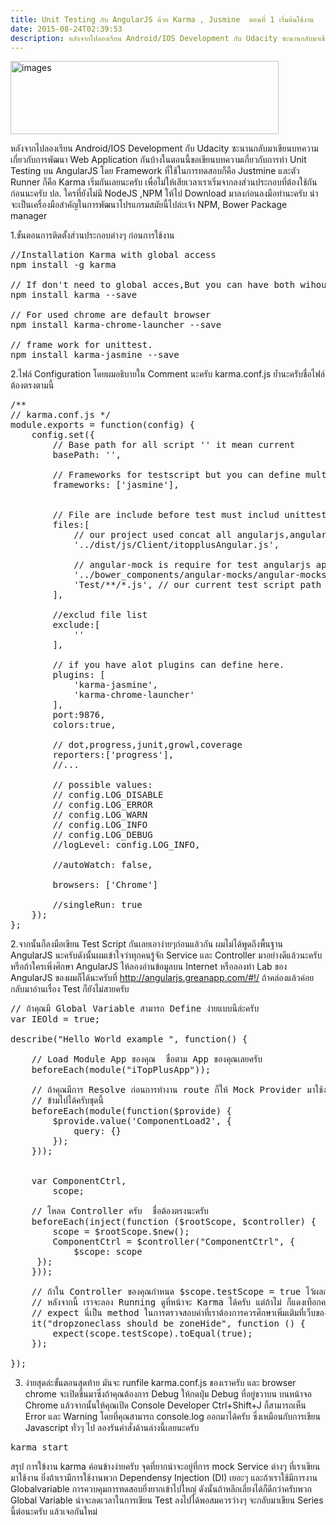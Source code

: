 ```yaml
---
title: Unit Testing กับ AngularJS ด้วย Karma , Jusmine  ตอนที่ 1 เริ่มต้นใช้งาน
date: 2015-08-24T02:39:53
description: หลังจากไปลองเรียน Android/IOS Development กับ Udacity ซะนานกลับมาเขียนบทความเกี่ยวกับการพัฒนา Web Application กันบ้างในตอนนี้ขอเขียนบทความเกี่ยวกับการทำ Unit Testing บน AngularJS โดย Framework ที่ใช้ใ
---
```


<a href="http://www.greanapp.com/wp-content/uploads/2015/08/images.png"><img src="http://www.greanapp.com/wp-content/uploads/2015/08/images.png" alt="images" width="429" height="117" class="alignnone size-full wp-image-464" /></a>

หลังจากไปลองเรียน Android/IOS Development กับ Udacity ซะนานกลับมาเขียนบทความเกี่ยวกับการพัฒนา Web Application กันบ้างในตอนนี้ขอเขียนบทความเกี่ยวกับการทำ Unit Testing บน AngularJS โดย Framework ที่ใช้ในการทดสอบก็คือ Justmine และตัว Runner ก็คือ Karma เริ่มกันเลยนะครับ เพื่อไม่ให้เสียเวลาเราเริ่มจากลงส่วนประกอบที่ต้องใช้กันก่อนนะครับ
ปล. ใครที่ยังไม่มี NodeJS ,NPM ให้ไป Download มาลงก่อนลงมือทำนะครับ น่าจะเป็นเครื่องมือสำคัญในการพัฒนาโปรแกรมสมัยนี้ไปล่ะเจ้า NPM, Bower Package manager

1.ขั้นตอนการติดตั้งส่วนประกอบต่างๆ ก่อนการใช้งาน
<pre class="lang:default decode:true " >
//Installation Karma with global access
npm install -g karma 

// If don't need to global acces,But you can have both wihout any problem
npm install karma --save 

// For used chrome are default browser 
npm install karma-chrome-launcher --save

// frame work for unittest.
npm install karma-jasmine --save</pre> 



2.ไฟล์ Configuration โดยผมอธิบายใน Comment นะครับ karma.conf.js ย้ำนะครับชื่อไฟล์ต้องตรงตามนี้ 
<pre class="lang:default decode:true " >
/**
// karma.conf.js */
module.exports = function(config) {
    config.set({
        // Base path for all script '' it mean current
        basePath: '',
        
        // Frameworks for testscript but you can define multiple
        frameworks: ['jasmine'],

        
        // File are include before test must includ unittesting file
        files:[
            // our project used concat all angularjs,angular-route,angular-animate,etc file to single file
            '../dist/js/Client/itopplusAngular.js',

            // angular-mock is require for test angularjs app
            '../bower_components/angular-mocks/angular-mocks.js',
            'Test/**/*.js', // our current test script path  <<----- keep test file to this folder ./Test/*.js
        ],
        
        //exclud file list
        exclude:[
            ''
        ],
        
        // if you have alot plugins can define here.
        plugins: [
            'karma-jasmine',
            'karma-chrome-launcher'
        ],
        port:9876,
        colors:true,
        
        // dot,progress,junit,growl,coverage
        reporters:['progress'],
        //...

        // possible values:
        // config.LOG_DISABLE
        // config.LOG_ERROR
        // config.LOG_WARN
        // config.LOG_INFO
        // config.LOG_DEBUG
        //logLevel: config.LOG_INFO,

        //autoWatch: false,

        browsers: ['Chrome']

        //singleRun: true
    });
};</pre> 

2.จากนั้นก็ลงมือเขียน Test Script กันเลยเอาง่ายๆก่อนแล้วกัน ผมไม่ได้พูดถึงพื้นฐาน AngularJS นะครับดังนั้นผมเข้าใจว่าทุกคนรู้จัก Service และ Controller มาอย่างดีแล้วนะครับ หรือถ้าใครเพิ่งศึกษา AngularJS ให้ลองอ่านข้อมูลบน Internet หรือลองทำ Lab ของ AngularJS ของผมก็ได้นะครับที่ <a href="http://angularjs.greanapp.com/#!/">http://angularjs.greanapp.com/#!/</a> ถ้าคล่องแล้วค่อยกลับมาอ่านเรื่อง Test ก็ยังไม่สายครับ

 
<pre class="lang:default decode:true " >// ถ้าคุณมี Global Variable สามารถ Define ง่ายแบบนี้ล่ะครับ
var IEOld = true;

describe("Hello World example ", function() {

    // Load Module App ของคุณ  ชื่อตาม App ของคุณเลยครับ
    beforeEach(module("iTopPlusApp"));
    
    // ถ้าคุณมีการ Resolve ก่อนการทำงาน route ก็ให้ Mock Provider มาใช้งานก่อนได้ครับ แต่ถ้าไม่ได้ใช้
    // ข้ามไปได้ครับชุดนี้
    beforeEach(module(function($provide) {
        $provide.value('ComponentLoad2', {
            query: {}
        });
    }));


    var ComponentCtrl,
        scope;

    // โหลด Controller ครับ  ชื่อต้องตรงนะครับ
    beforeEach(inject(function ($rootScope, $controller) {
        scope = $rootScope.$new();
        ComponentCtrl = $controller("ComponentCtrl", {
            $scope: scope        
     });
    }));

    // ถ้าใน Controller ของคุณกำหนด $scope.testScope = true ไว้ผลการทดสอบนี้ก็จะ Success ครับ
    // หลังจากนี้ เราจะลอง Running ดูที่หน้าจะ Karma ได้ครับ แต่ถ้าไม่ ก็แดงเทือกครับ
    // expect นี่เป็น method ในการตรวจสอบค่าที่เราต้องการควรศึกษาเพิ่มเติมที่เว็บของ Jusmine นะครับ
    it("dropzoneclass should be zoneHide", function () {
        expect(scope.testScope).toEqual(true);
    });

});</pre> 


3. ง่ายสุดล่ะขั้นตอนสุดท้าย มันจะ runfile karma.conf.js ของเราครับ และ browser chrome จะเปิดขึ้นมาซึ่งถ้าคุณต้องการ Debug ให้กดปุ่ม Debug ที่อยู่ขวาบน บนหน้าจอ Chrome แล้วจากนั้นให้คุณเปิด Console Developer Ctrl+Shift+J ก็สามารถเห็น Error และ Warning โดยที่คุณสามารถ console.log ออกมาได้ครับ ซึ่งเหมือนกับการเขียน Javascript ทั่วๆ ไป ลองรันคำสั่งด้านล่างนี้เลยนะครับ
<pre class="lang:default decode:true " >karma start </pre> 


สรุป การใข้งาน karma ค่อนข้างง่ายครับ จุดที่ยากน่าจะอยู่ที่การ mock Service ต่างๆ ที่เราเขียนมาใช้งาน ยิ่งถ้าเรามีการใช้งานพวก Dependensy Injection (DI) เยอะๆ และถ้าเราใช้มีการงาน Globalvariable การควบคุมการทดสอบยิ่งยากเข้าไปใหญ่ ดังนั้นถ้าหลีกเลี่ยงได้ก็ดีกว่าครับพวก Global Variable น่าจะลดเวลาในการเขียน Test ลงไปได้พอสมควรว่างๆ จะกลับมาเขียน Series นี้ต่อนะครับ แล้วเจอกันใหม่

